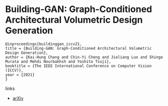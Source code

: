 # Building-GAN: Graph-Conditioned Architectural Volumetric Design Generation

```
@inproceedings{buildinggan_iccv21,
title = {Building-GAN: Graph-Conditioned Architectural Volumetric Design Generation},
author = {Kai-Hung Chang and Chin-Yi Cheng and Jieliang Luo and Shingo Murata and Mehdi Nourbakhsh and Yoshito Tsuji},
booktitle = {The IEEE International Conference on Computer Vision (ICCV)},
year = {2021}
}
```

links
- [arXiv](https://arxiv.org/abs/2104.13316)
